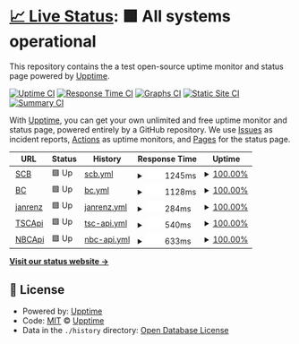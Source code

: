 # [📈 Live Status](https://upptime.github.io/upptime): <!--live status--> **🟩 All systems operational**

This repository contains the a test open-source uptime monitor and status page powered by [Upptime](https://github.com/upptime/upptime).

[![Uptime CI](https://github.com/koj-co/upptime/workflows/Uptime%20CI/badge.svg)](https://github.com/koj-co/upptime/actions?query=workflow%3A%22Uptime+CI%22)
[![Response Time CI](https://github.com/koj-co/upptime/workflows/Response%20Time%20CI/badge.svg)](https://github.com/koj-co/upptime/actions?query=workflow%3A%22Response+Time+CI%22)
[![Graphs CI](https://github.com/koj-co/upptime/workflows/Graphs%20CI/badge.svg)](https://github.com/koj-co/upptime/actions?query=workflow%3A%22Graphs+CI%22)
[![Static Site CI](https://github.com/koj-co/upptime/workflows/Static%20Site%20CI/badge.svg)](https://github.com/koj-co/upptime/actions?query=workflow%3A%22Static+Site+CI%22)
[![Summary CI](https://github.com/koj-co/upptime/workflows/Summary%20CI/badge.svg)](https://github.com/koj-co/upptime/actions?query=workflow%3A%22Summary+CI%22)

With [Upptime](https://upptime.js.org), you can get your own unlimited and free uptime monitor and status page, powered entirely by a GitHub repository. We use [Issues](https://github.com/upptime/upptime/issues) as incident reports, [Actions](https://github.com/upptime/upptime/actions) as uptime monitors, and [Pages](https://upptime.github.io/upptime) for the status page.

<!--start: status pages-->
<!-- This summary is generated by Upptime (https://github.com/upptime/upptime) -->
<!-- Do not edit this manually, your changes will be overwritten -->
<!-- prettier-ignore -->
| URL | Status | History | Response Time | Uptime |
| --- | ------ | ------- | ------------- | ------ |
| <img alt="" src="https://favicons.githubusercontent.com/brandenburg.schul-cloud.org" height="13"> [SCB](https://brandenburg.schul-cloud.org) | 🟩 Up | [scb.yml](https://github.com/janrenz/upptime/commits/master/history/scb.yml) | <details><summary><img alt="Response time graph" src="./graphs/scb/response-time-week.png" height="20"> 1245ms</summary><br><a href="https://upptime.github.io/upptime/history/scb"><img alt="Response time 1348" src="https://img.shields.io/endpoint?url=https%3A%2F%2Fraw.githubusercontent.com%2Fjanrenz%2Fupptime%2Fmaster%2Fapi%2Fscb%2Fresponse-time.json"></a><br><a href="https://upptime.github.io/upptime/history/scb"><img alt="24-hour response time 1211" src="https://img.shields.io/endpoint?url=https%3A%2F%2Fraw.githubusercontent.com%2Fjanrenz%2Fupptime%2Fmaster%2Fapi%2Fscb%2Fresponse-time-day.json"></a><br><a href="https://upptime.github.io/upptime/history/scb"><img alt="7-day response time 1245" src="https://img.shields.io/endpoint?url=https%3A%2F%2Fraw.githubusercontent.com%2Fjanrenz%2Fupptime%2Fmaster%2Fapi%2Fscb%2Fresponse-time-week.json"></a><br><a href="https://upptime.github.io/upptime/history/scb"><img alt="30-day response time 1348" src="https://img.shields.io/endpoint?url=https%3A%2F%2Fraw.githubusercontent.com%2Fjanrenz%2Fupptime%2Fmaster%2Fapi%2Fscb%2Fresponse-time-month.json"></a><br><a href="https://upptime.github.io/upptime/history/scb"><img alt="1-year response time 1348" src="https://img.shields.io/endpoint?url=https%3A%2F%2Fraw.githubusercontent.com%2Fjanrenz%2Fupptime%2Fmaster%2Fapi%2Fscb%2Fresponse-time-year.json"></a></details> | <details><summary><a href="https://upptime.github.io/upptime/history/scb">100.00%</a></summary><a href="https://upptime.github.io/upptime/history/scb"><img alt="All-time uptime 99.76%" src="https://img.shields.io/endpoint?url=https%3A%2F%2Fraw.githubusercontent.com%2Fjanrenz%2Fupptime%2Fmaster%2Fapi%2Fscb%2Fuptime.json"></a><br><a href="https://upptime.github.io/upptime/history/scb"><img alt="24-hour uptime 100.00%" src="https://img.shields.io/endpoint?url=https%3A%2F%2Fraw.githubusercontent.com%2Fjanrenz%2Fupptime%2Fmaster%2Fapi%2Fscb%2Fuptime-day.json"></a><br><a href="https://upptime.github.io/upptime/history/scb"><img alt="7-day uptime 100.00%" src="https://img.shields.io/endpoint?url=https%3A%2F%2Fraw.githubusercontent.com%2Fjanrenz%2Fupptime%2Fmaster%2Fapi%2Fscb%2Fuptime-week.json"></a><br><a href="https://upptime.github.io/upptime/history/scb"><img alt="30-day uptime 99.76%" src="https://img.shields.io/endpoint?url=https%3A%2F%2Fraw.githubusercontent.com%2Fjanrenz%2Fupptime%2Fmaster%2Fapi%2Fscb%2Fuptime-month.json"></a><br><a href="https://upptime.github.io/upptime/history/scb"><img alt="1-year uptime 99.76%" src="https://img.shields.io/endpoint?url=https%3A%2F%2Fraw.githubusercontent.com%2Fjanrenz%2Fupptime%2Fmaster%2Fapi%2Fscb%2Fuptime-year.json"></a></details>
| <img alt="" src="https://favicons.githubusercontent.com/hpi-schul-cloud.de" height="13"> [BC](https://hpi-schul-cloud.de) | 🟩 Up | [bc.yml](https://github.com/janrenz/upptime/commits/master/history/bc.yml) | <details><summary><img alt="Response time graph" src="./graphs/bc/response-time-week.png" height="20"> 1128ms</summary><br><a href="https://upptime.github.io/upptime/history/bc"><img alt="Response time 1588" src="https://img.shields.io/endpoint?url=https%3A%2F%2Fraw.githubusercontent.com%2Fjanrenz%2Fupptime%2Fmaster%2Fapi%2Fbc%2Fresponse-time.json"></a><br><a href="https://upptime.github.io/upptime/history/bc"><img alt="24-hour response time 1091" src="https://img.shields.io/endpoint?url=https%3A%2F%2Fraw.githubusercontent.com%2Fjanrenz%2Fupptime%2Fmaster%2Fapi%2Fbc%2Fresponse-time-day.json"></a><br><a href="https://upptime.github.io/upptime/history/bc"><img alt="7-day response time 1128" src="https://img.shields.io/endpoint?url=https%3A%2F%2Fraw.githubusercontent.com%2Fjanrenz%2Fupptime%2Fmaster%2Fapi%2Fbc%2Fresponse-time-week.json"></a><br><a href="https://upptime.github.io/upptime/history/bc"><img alt="30-day response time 1588" src="https://img.shields.io/endpoint?url=https%3A%2F%2Fraw.githubusercontent.com%2Fjanrenz%2Fupptime%2Fmaster%2Fapi%2Fbc%2Fresponse-time-month.json"></a><br><a href="https://upptime.github.io/upptime/history/bc"><img alt="1-year response time 1588" src="https://img.shields.io/endpoint?url=https%3A%2F%2Fraw.githubusercontent.com%2Fjanrenz%2Fupptime%2Fmaster%2Fapi%2Fbc%2Fresponse-time-year.json"></a></details> | <details><summary><a href="https://upptime.github.io/upptime/history/bc">100.00%</a></summary><a href="https://upptime.github.io/upptime/history/bc"><img alt="All-time uptime 99.92%" src="https://img.shields.io/endpoint?url=https%3A%2F%2Fraw.githubusercontent.com%2Fjanrenz%2Fupptime%2Fmaster%2Fapi%2Fbc%2Fuptime.json"></a><br><a href="https://upptime.github.io/upptime/history/bc"><img alt="24-hour uptime 100.00%" src="https://img.shields.io/endpoint?url=https%3A%2F%2Fraw.githubusercontent.com%2Fjanrenz%2Fupptime%2Fmaster%2Fapi%2Fbc%2Fuptime-day.json"></a><br><a href="https://upptime.github.io/upptime/history/bc"><img alt="7-day uptime 100.00%" src="https://img.shields.io/endpoint?url=https%3A%2F%2Fraw.githubusercontent.com%2Fjanrenz%2Fupptime%2Fmaster%2Fapi%2Fbc%2Fuptime-week.json"></a><br><a href="https://upptime.github.io/upptime/history/bc"><img alt="30-day uptime 99.92%" src="https://img.shields.io/endpoint?url=https%3A%2F%2Fraw.githubusercontent.com%2Fjanrenz%2Fupptime%2Fmaster%2Fapi%2Fbc%2Fuptime-month.json"></a><br><a href="https://upptime.github.io/upptime/history/bc"><img alt="1-year uptime 99.92%" src="https://img.shields.io/endpoint?url=https%3A%2F%2Fraw.githubusercontent.com%2Fjanrenz%2Fupptime%2Fmaster%2Fapi%2Fbc%2Fuptime-year.json"></a></details>
| <img alt="" src="https://favicons.githubusercontent.com/janrenz.de" height="13"> [janrenz](https://janrenz.de) | 🟩 Up | [janrenz.yml](https://github.com/janrenz/upptime/commits/master/history/janrenz.yml) | <details><summary><img alt="Response time graph" src="./graphs/janrenz/response-time-week.png" height="20"> 284ms</summary><br><a href="https://upptime.github.io/upptime/history/janrenz"><img alt="Response time 266" src="https://img.shields.io/endpoint?url=https%3A%2F%2Fraw.githubusercontent.com%2Fjanrenz%2Fupptime%2Fmaster%2Fapi%2Fjanrenz%2Fresponse-time.json"></a><br><a href="https://upptime.github.io/upptime/history/janrenz"><img alt="24-hour response time 246" src="https://img.shields.io/endpoint?url=https%3A%2F%2Fraw.githubusercontent.com%2Fjanrenz%2Fupptime%2Fmaster%2Fapi%2Fjanrenz%2Fresponse-time-day.json"></a><br><a href="https://upptime.github.io/upptime/history/janrenz"><img alt="7-day response time 284" src="https://img.shields.io/endpoint?url=https%3A%2F%2Fraw.githubusercontent.com%2Fjanrenz%2Fupptime%2Fmaster%2Fapi%2Fjanrenz%2Fresponse-time-week.json"></a><br><a href="https://upptime.github.io/upptime/history/janrenz"><img alt="30-day response time 266" src="https://img.shields.io/endpoint?url=https%3A%2F%2Fraw.githubusercontent.com%2Fjanrenz%2Fupptime%2Fmaster%2Fapi%2Fjanrenz%2Fresponse-time-month.json"></a><br><a href="https://upptime.github.io/upptime/history/janrenz"><img alt="1-year response time 266" src="https://img.shields.io/endpoint?url=https%3A%2F%2Fraw.githubusercontent.com%2Fjanrenz%2Fupptime%2Fmaster%2Fapi%2Fjanrenz%2Fresponse-time-year.json"></a></details> | <details><summary><a href="https://upptime.github.io/upptime/history/janrenz">100.00%</a></summary><a href="https://upptime.github.io/upptime/history/janrenz"><img alt="All-time uptime 100.00%" src="https://img.shields.io/endpoint?url=https%3A%2F%2Fraw.githubusercontent.com%2Fjanrenz%2Fupptime%2Fmaster%2Fapi%2Fjanrenz%2Fuptime.json"></a><br><a href="https://upptime.github.io/upptime/history/janrenz"><img alt="24-hour uptime 100.00%" src="https://img.shields.io/endpoint?url=https%3A%2F%2Fraw.githubusercontent.com%2Fjanrenz%2Fupptime%2Fmaster%2Fapi%2Fjanrenz%2Fuptime-day.json"></a><br><a href="https://upptime.github.io/upptime/history/janrenz"><img alt="7-day uptime 100.00%" src="https://img.shields.io/endpoint?url=https%3A%2F%2Fraw.githubusercontent.com%2Fjanrenz%2Fupptime%2Fmaster%2Fapi%2Fjanrenz%2Fuptime-week.json"></a><br><a href="https://upptime.github.io/upptime/history/janrenz"><img alt="30-day uptime 100.00%" src="https://img.shields.io/endpoint?url=https%3A%2F%2Fraw.githubusercontent.com%2Fjanrenz%2Fupptime%2Fmaster%2Fapi%2Fjanrenz%2Fuptime-month.json"></a><br><a href="https://upptime.github.io/upptime/history/janrenz"><img alt="1-year uptime 100.00%" src="https://img.shields.io/endpoint?url=https%3A%2F%2Fraw.githubusercontent.com%2Fjanrenz%2Fupptime%2Fmaster%2Fapi%2Fjanrenz%2Fuptime-year.json"></a></details>
| <img alt="" src="https://favicons.githubusercontent.com/api.schulcloud-thueringen.de" height="13"> [TSCApi](https://api.schulcloud-thueringen.de/version) | 🟩 Up | [tsc-api.yml](https://github.com/janrenz/upptime/commits/master/history/tsc-api.yml) | <details><summary><img alt="Response time graph" src="./graphs/tsc-api/response-time-week.png" height="20"> 540ms</summary><br><a href="https://upptime.github.io/upptime/history/tsc-api"><img alt="Response time 1004" src="https://img.shields.io/endpoint?url=https%3A%2F%2Fraw.githubusercontent.com%2Fjanrenz%2Fupptime%2Fmaster%2Fapi%2Ftsc-api%2Fresponse-time.json"></a><br><a href="https://upptime.github.io/upptime/history/tsc-api"><img alt="24-hour response time 509" src="https://img.shields.io/endpoint?url=https%3A%2F%2Fraw.githubusercontent.com%2Fjanrenz%2Fupptime%2Fmaster%2Fapi%2Ftsc-api%2Fresponse-time-day.json"></a><br><a href="https://upptime.github.io/upptime/history/tsc-api"><img alt="7-day response time 540" src="https://img.shields.io/endpoint?url=https%3A%2F%2Fraw.githubusercontent.com%2Fjanrenz%2Fupptime%2Fmaster%2Fapi%2Ftsc-api%2Fresponse-time-week.json"></a><br><a href="https://upptime.github.io/upptime/history/tsc-api"><img alt="30-day response time 1004" src="https://img.shields.io/endpoint?url=https%3A%2F%2Fraw.githubusercontent.com%2Fjanrenz%2Fupptime%2Fmaster%2Fapi%2Ftsc-api%2Fresponse-time-month.json"></a><br><a href="https://upptime.github.io/upptime/history/tsc-api"><img alt="1-year response time 1004" src="https://img.shields.io/endpoint?url=https%3A%2F%2Fraw.githubusercontent.com%2Fjanrenz%2Fupptime%2Fmaster%2Fapi%2Ftsc-api%2Fresponse-time-year.json"></a></details> | <details><summary><a href="https://upptime.github.io/upptime/history/tsc-api">100.00%</a></summary><a href="https://upptime.github.io/upptime/history/tsc-api"><img alt="All-time uptime 99.92%" src="https://img.shields.io/endpoint?url=https%3A%2F%2Fraw.githubusercontent.com%2Fjanrenz%2Fupptime%2Fmaster%2Fapi%2Ftsc-api%2Fuptime.json"></a><br><a href="https://upptime.github.io/upptime/history/tsc-api"><img alt="24-hour uptime 100.00%" src="https://img.shields.io/endpoint?url=https%3A%2F%2Fraw.githubusercontent.com%2Fjanrenz%2Fupptime%2Fmaster%2Fapi%2Ftsc-api%2Fuptime-day.json"></a><br><a href="https://upptime.github.io/upptime/history/tsc-api"><img alt="7-day uptime 100.00%" src="https://img.shields.io/endpoint?url=https%3A%2F%2Fraw.githubusercontent.com%2Fjanrenz%2Fupptime%2Fmaster%2Fapi%2Ftsc-api%2Fuptime-week.json"></a><br><a href="https://upptime.github.io/upptime/history/tsc-api"><img alt="30-day uptime 99.92%" src="https://img.shields.io/endpoint?url=https%3A%2F%2Fraw.githubusercontent.com%2Fjanrenz%2Fupptime%2Fmaster%2Fapi%2Ftsc-api%2Fuptime-month.json"></a><br><a href="https://upptime.github.io/upptime/history/tsc-api"><img alt="1-year uptime 99.92%" src="https://img.shields.io/endpoint?url=https%3A%2F%2Fraw.githubusercontent.com%2Fjanrenz%2Fupptime%2Fmaster%2Fapi%2Ftsc-api%2Fuptime-year.json"></a></details>
| <img alt="" src="https://favicons.githubusercontent.com/api.niedersachsen.cloud" height="13"> [NBCApi](https://api.niedersachsen.cloud/version) | 🟩 Up | [nbc-api.yml](https://github.com/janrenz/upptime/commits/master/history/nbc-api.yml) | <details><summary><img alt="Response time graph" src="./graphs/nbc-api/response-time-week.png" height="20"> 633ms</summary><br><a href="https://upptime.github.io/upptime/history/nbc-api"><img alt="Response time 625" src="https://img.shields.io/endpoint?url=https%3A%2F%2Fraw.githubusercontent.com%2Fjanrenz%2Fupptime%2Fmaster%2Fapi%2Fnbc-api%2Fresponse-time.json"></a><br><a href="https://upptime.github.io/upptime/history/nbc-api"><img alt="24-hour response time 790" src="https://img.shields.io/endpoint?url=https%3A%2F%2Fraw.githubusercontent.com%2Fjanrenz%2Fupptime%2Fmaster%2Fapi%2Fnbc-api%2Fresponse-time-day.json"></a><br><a href="https://upptime.github.io/upptime/history/nbc-api"><img alt="7-day response time 633" src="https://img.shields.io/endpoint?url=https%3A%2F%2Fraw.githubusercontent.com%2Fjanrenz%2Fupptime%2Fmaster%2Fapi%2Fnbc-api%2Fresponse-time-week.json"></a><br><a href="https://upptime.github.io/upptime/history/nbc-api"><img alt="30-day response time 625" src="https://img.shields.io/endpoint?url=https%3A%2F%2Fraw.githubusercontent.com%2Fjanrenz%2Fupptime%2Fmaster%2Fapi%2Fnbc-api%2Fresponse-time-month.json"></a><br><a href="https://upptime.github.io/upptime/history/nbc-api"><img alt="1-year response time 625" src="https://img.shields.io/endpoint?url=https%3A%2F%2Fraw.githubusercontent.com%2Fjanrenz%2Fupptime%2Fmaster%2Fapi%2Fnbc-api%2Fresponse-time-year.json"></a></details> | <details><summary><a href="https://upptime.github.io/upptime/history/nbc-api">100.00%</a></summary><a href="https://upptime.github.io/upptime/history/nbc-api"><img alt="All-time uptime 100.00%" src="https://img.shields.io/endpoint?url=https%3A%2F%2Fraw.githubusercontent.com%2Fjanrenz%2Fupptime%2Fmaster%2Fapi%2Fnbc-api%2Fuptime.json"></a><br><a href="https://upptime.github.io/upptime/history/nbc-api"><img alt="24-hour uptime 100.00%" src="https://img.shields.io/endpoint?url=https%3A%2F%2Fraw.githubusercontent.com%2Fjanrenz%2Fupptime%2Fmaster%2Fapi%2Fnbc-api%2Fuptime-day.json"></a><br><a href="https://upptime.github.io/upptime/history/nbc-api"><img alt="7-day uptime 100.00%" src="https://img.shields.io/endpoint?url=https%3A%2F%2Fraw.githubusercontent.com%2Fjanrenz%2Fupptime%2Fmaster%2Fapi%2Fnbc-api%2Fuptime-week.json"></a><br><a href="https://upptime.github.io/upptime/history/nbc-api"><img alt="30-day uptime 100.00%" src="https://img.shields.io/endpoint?url=https%3A%2F%2Fraw.githubusercontent.com%2Fjanrenz%2Fupptime%2Fmaster%2Fapi%2Fnbc-api%2Fuptime-month.json"></a><br><a href="https://upptime.github.io/upptime/history/nbc-api"><img alt="1-year uptime 100.00%" src="https://img.shields.io/endpoint?url=https%3A%2F%2Fraw.githubusercontent.com%2Fjanrenz%2Fupptime%2Fmaster%2Fapi%2Fnbc-api%2Fuptime-year.json"></a></details>

<!--end: status pages-->

[**Visit our status website →**](https://upptime.github.io/upptime)

## 📄 License

- Powered by: [Upptime](https://github.com/upptime/upptime)
- Code: [MIT](./LICENSE) © [Upptime](https://upptime.js.org)
- Data in the `./history` directory: [Open Database License](https://opendatacommons.org/licenses/odbl/1-0/)
